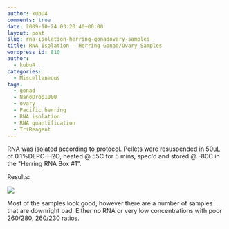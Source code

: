 ```yaml
---
author: kubu4
comments: true
date: 2009-10-24 03:20:40+00:00
layout: post
slug: rna-isolation-herring-gonadovary-samples
title: RNA Isolation - Herring Gonad/Ovary Samples
wordpress_id: 810
author:
  - kubu4
categories:
  - Miscellaneous
tags:
  - gonad
  - NanoDrop1000
  - ovary
  - Pacific herring
  - RNA isolation
  - RNA quantification
  - TriReagent
---
```


RNA was isolated according to protocol. Pellets were resuspended in 50uL of 0.1%DEPC-H2O, heated @ 55C for 5 mins, spec'd and stored @ -80C in the "Herring RNA Box #1".

Results:

![](https://eagle.fish.washington.edu/Arabidopsis/RNA%20Spec%20Readings/20091023%20RNA%20SJW.jpg)

Most of the samples look good, however there are a number of samples that are downright bad. Either no RNA or very low concentrations with poor 260/280, 260/230 ratios.
